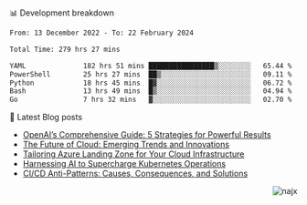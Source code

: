 📊 Development breakdown
<!--START_SECTION:waka-->

```txt
From: 13 December 2022 - To: 22 February 2024

Total Time: 279 hrs 27 mins

YAML              182 hrs 51 mins ████████████████▒░░░░░░░░   65.44 %
PowerShell        25 hrs 27 mins  ██▒░░░░░░░░░░░░░░░░░░░░░░   09.11 %
Python            18 hrs 45 mins  █▓░░░░░░░░░░░░░░░░░░░░░░░   06.72 %
Bash              13 hrs 49 mins  █▒░░░░░░░░░░░░░░░░░░░░░░░   04.94 %
Go                7 hrs 32 mins   ▓░░░░░░░░░░░░░░░░░░░░░░░░   02.70 %
```

<!--END_SECTION:waka-->

📕 Latest Blog posts

<!-- BLOG-POST-LIST:START -->
- [OpenAI’s Comprehensive Guide: 5 Strategies for Powerful Results](https://najx.dev/openai's-comprehensive-guide-to-prompt-writing-five-new-strategies-for-powerful-results/)
- [The Future of Cloud: Emerging Trends and Innovations](https://najx.dev/the-future-of-cloud-emerging-trends-and-innovations/)
- [Tailoring Azure Landing Zone for Your Cloud Infrastructure](https://najx.dev/tailoring-your-azure-landing-zone-for-cloud-infrastructure/)
- [Harnessing AI to Supercharge Kubernetes Operations](https://najx.dev/harnessing-ai-to-supercharge-kubernetes-operations/)
- [CI/CD Anti-Patterns: Causes, Consequences, and Solutions](https://najx.dev/cicd-anti-patterns/)
<!-- BLOG-POST-LIST:END -->

<p align="right">
  <img src="https://komarev.com/ghpvc/?username=najx&label=GitHub%20Profile%20Views&color=yellow&style=flat" alt="najx" />
</p align="center">
